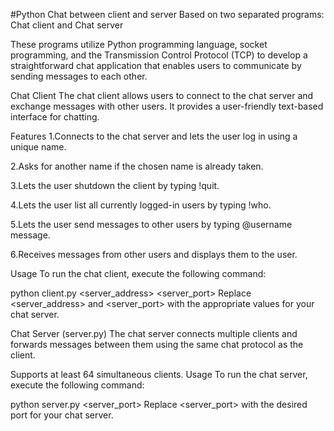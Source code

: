 #Python Chat between client and server
Based on two separated programs: Chat client and Chat server

These programs utilize Python programming language, socket programming, and the Transmission Control Protocol (TCP) to develop a straightforward chat application that enables users to communicate by sending messages to each other.

Chat Client
The chat client allows users to connect to the chat server and exchange messages with other users. It provides a user-friendly text-based interface for chatting.

Features
1.Connects to the chat server and lets the user log in using a unique name.

2.Asks for another name if the chosen name is already taken.

3.Lets the user shutdown the client by typing !quit.

4.Lets the user list all currently logged-in users by typing !who.

5.Lets the user send messages to other users by typing @username message.

6.Receives messages from other users and displays them to the user.

Usage
To run the chat client, execute the following command:

python client.py <server_address> <server_port> Replace <server_address> and <server_port> with the appropriate values for your chat server.

Chat Server (server.py) The chat server connects multiple clients and forwards messages between them using the same chat protocol as the client.

Supports at least 64 simultaneous clients. Usage To run the chat server, execute the following command:

python server.py <server_port> Replace <server_port> with the desired port for your chat server.

